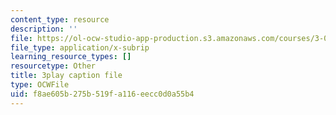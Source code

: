 ```yaml
---
content_type: resource
description: ''
file: https://ol-ocw-studio-app-production.s3.amazonaws.com/courses/3-021j-introduction-to-modeling-and-simulation-spring-2012/f8ae605b275b519fa116eecc0d0a55b4_FvwDJ3Op2Js.vtt
file_type: application/x-subrip
learning_resource_types: []
resourcetype: Other
title: 3play caption file
type: OCWFile
uid: f8ae605b-275b-519f-a116-eecc0d0a55b4
---
```

